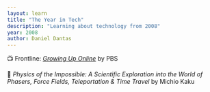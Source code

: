 ```yaml
---
layout: learn
title: "The Year in Tech"
description: "Learning about technology from 2008"
year: 2008
author: Daniel Dantas
---
```


📺 Frontline: _[Growing Up Online](https://www.pbs.org/wgbh/frontline/documentary/kidsonline/)_ by PBS <!-- 3/25/2017 -->

📕 _Physics of the Impossible: A Scientific Exploration into the World of Phasers, Force Fields, Teleportation & Time Travel_ by Michio Kaku <!-- 12/1/2016 -->

